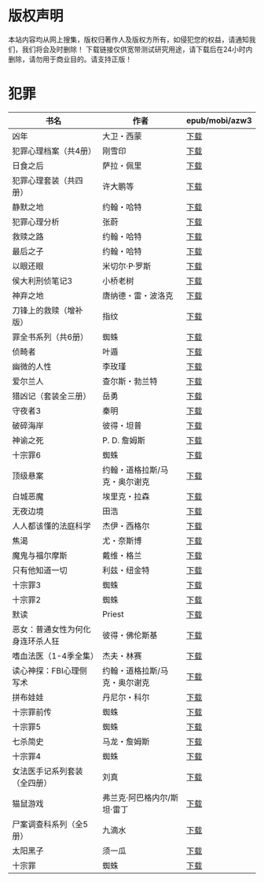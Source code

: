 # 版权声明

本站内容均从网上搜集，版权归著作人及版权方所有，如侵犯您的权益，请通知我们，我们将会及时删除！ 下载链接仅供宽带测试研究用途，请下载后在24小时内删除，请勿用于商业目的。请支持正版！

# 犯罪

| 书名 | 作者 | epub/mobi/azw3 |
| --- | --- | --- |
| 凶年 | 大卫・西蒙 | [下载](https://url89.ctfile.com/f/31084289-1375510729-95a57c?p=8866) |
| 犯罪心理档案（共4册） | 刚雪印 | [下载](https://url89.ctfile.com/f/31084289-1357003273-9045a2?p=8866) |
| 日食之后 | 萨拉・佩里 | [下载](https://url89.ctfile.com/f/31084289-1357003177-593f47?p=8866) |
| 犯罪心理套装（共四册） | 许大鹏等 | [下载](https://url89.ctfile.com/f/31084289-1357000780-01c775?p=8866) |
| 静默之地 | 约翰・哈特 | [下载](https://url89.ctfile.com/f/31084289-1357000417-20afbf?p=8866) |
| 犯罪心理分析 | 张蔚 | [下载](https://url89.ctfile.com/f/31084289-1357000360-f9051c?p=8866) |
| 救赎之路 | 约翰・哈特 | [下载](https://url89.ctfile.com/f/31084289-1357000348-51b134?p=8866) |
| 最后之子 | 约翰・哈特 | [下载](https://url89.ctfile.com/f/31084289-1357000255-aea9fc?p=8866) |
| 以眼还眼 | 米切尔·P·罗斯 | [下载](https://url89.ctfile.com/f/31084289-1356990439-86b4b3?p=8866) |
| 侯大利刑侦笔记3 | 小桥老树 | [下载](https://url89.ctfile.com/f/31084289-1356988153-be85b0?p=8866) |
| 神弃之地 | 唐纳德・雷・波洛克 | [下载](https://url89.ctfile.com/f/31084289-1356985507-b2ba91?p=8866) |
| 刀锋上的救赎（增补版） | 指纹 | [下载](https://url89.ctfile.com/f/31084289-1357053079-0512e3?p=8866) |
| 罪全书系列（共6册） | 蜘蛛 | [下载](https://url89.ctfile.com/f/31084289-1357052944-2dd9a4?p=8866) |
| 侦畸者 | 叶遁 | [下载](https://url89.ctfile.com/f/31084289-1357052350-07ea85?p=8866) |
| 幽微的人性 | 李玫瑾 | [下载](https://url89.ctfile.com/f/31084289-1357052320-cff183?p=8866) |
| 爱尔兰人 | 查尔斯・勃兰特 | [下载](https://url89.ctfile.com/f/31084289-1357051825-b70bae?p=8866) |
| 猎凶记（套装全三册） | 岳勇 | [下载](https://url89.ctfile.com/f/31084289-1357051765-86815f?p=8866) |
| 守夜者3 | 秦明 | [下载](https://url89.ctfile.com/f/31084289-1357049350-34aaa6?p=8866) |
| 破碎海岸 | 彼得・坦普 | [下载](https://url89.ctfile.com/f/31084289-1357047442-f42c38?p=8866) |
| 神谕之死 | P. D. 詹姆斯 | [下载](https://url89.ctfile.com/f/31084289-1357044010-bd23c2?p=8866) |
| 十宗罪6 | 蜘蛛 | [下载](https://url89.ctfile.com/f/31084289-1357043728-a03a5b?p=8866) |
| 顶级悬案 | 约翰・道格拉斯/马克・奥尔谢克 | [下载](https://url89.ctfile.com/f/31084289-1357040371-b4acad?p=8866) |
| 白城恶魔 | 埃里克・拉森 | [下载](https://url89.ctfile.com/f/31084289-1357038736-2b449e?p=8866) |
| 无夜边境 | 田浩 | [下载](https://url89.ctfile.com/f/31084289-1357038571-bea58f?p=8866) |
| 人人都该懂的法庭科学 | 杰伊・西格尔 | [下载](https://url89.ctfile.com/f/31084289-1357035709-076131?p=8866) |
| 焦渴 | 尤・奈斯博 | [下载](https://url89.ctfile.com/f/31084289-1357033717-8d889d?p=8866) |
| 魔鬼与福尔摩斯 | 戴维・格兰 | [下载](https://url89.ctfile.com/f/31084289-1357032454-12d1a4?p=8866) |
| 只有他知道一切 | 利兹・纽金特 | [下载](https://url89.ctfile.com/f/31084289-1357027873-fe0d3b?p=8866) |
| 十宗罪3 | 蜘蛛 | [下载](https://url89.ctfile.com/f/31084289-1357027291-d26495?p=8866) |
| 十宗罪2 | 蜘蛛 | [下载](https://url89.ctfile.com/f/31084289-1357022272-fa2c80?p=8866) |
| 默读 | Priest | [下载](https://url89.ctfile.com/f/31084289-1357021312-2cf0a1?p=8866) |
| 恶女：普通女性为何化身连环杀人狂 | 彼得・佛伦斯基 | [下载](https://url89.ctfile.com/f/31084289-1357020835-ba00af?p=8866) |
| 嗜血法医（1-4季全集） | 杰夫・林赛 | [下载](https://url89.ctfile.com/f/31084289-1357020538-c2c476?p=8866) |
| 读心神探：FBI心理侧写术 | 约翰・道格拉斯/马克・奥尔谢克 | [下载](https://url89.ctfile.com/f/31084289-1357016635-5c67ae?p=8866) |
| 拼布娃娃 | 丹尼尔・科尔 | [下载](https://url89.ctfile.com/f/31084289-1357015456-f0ae77?p=8866) |
| 十宗罪前传 | 蜘蛛 | [下载](https://url89.ctfile.com/f/31084289-1357014943-24df7d?p=8866) |
| 十宗罪5 | 蜘蛛 | [下载](https://url89.ctfile.com/f/31084289-1357013539-bb0b0c?p=8866) |
| 七杀简史 | 马龙・詹姆斯 | [下载](https://url89.ctfile.com/f/31084289-1357008202-0ba01b?p=8866) |
| 十宗罪4 | 蜘蛛 | [下载](https://url89.ctfile.com/f/31084289-1357007662-c8b434?p=8866) |
| 女法医手记系列套装（全四册） | 刘真 | [下载](https://url89.ctfile.com/f/31084289-1357007236-0684b2?p=8866) |
| 猫鼠游戏 | 弗兰克·阿巴格内尔/斯坦·雷丁  | [下载](https://url89.ctfile.com/f/31084289-1357007128-14a58e?p=8866) |
| 尸案调查科系列（全5册） | 九滴水 | [下载](https://url89.ctfile.com/f/31084289-1357006516-d902b7?p=8866) |
| 太阳黑子 | 须一瓜 | [下载](https://url89.ctfile.com/f/31084289-1357006282-cd6c39?p=8866) |
| 十宗罪 | 蜘蛛 | [下载](https://url89.ctfile.com/f/31084289-1357006195-b96fd9?p=8866) |
